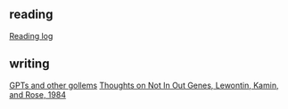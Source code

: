 ## reading

[Reading log](https://jd2504.github.io/lego/read.html)

## writing

[GPTs and other gollems](https://jd2504.github.io/exaro/harris_gollems.txt)
[Thoughts on Not In Out Genes, Lewontin, Kamin, and Rose, 1984](https://jd2504.github.io/lego/aa094.txt)